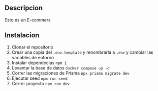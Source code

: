## Descripcion

Esto es un E-commers

## Instalacion

1. Clonar el repositorio
2. Crear una copia del `.env.template` y renombrarla a `.env` y cambiar las variables de entorno
3. Instalar dependecias `npm i`
4. Levantar la base de datos `docker compose up -d`
5. Correr las migraciones de Prisma `npx prisma migrate dev`
6. Ejecutar seed `npm run seed`
7. Cerrer proyecto `npm run dev`
